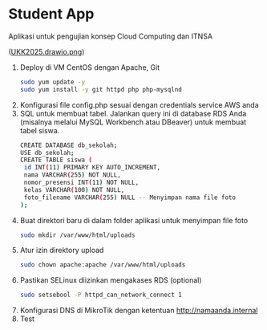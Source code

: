 # Student App
Aplikasi untuk pengujian konsep Cloud Computing dan ITNSA

([UKK2025.drawio.png](https://github.com/adinur21/studentapp/blob/main/UKK2025.drawio.png))

1. Deploy di VM CentOS dengan Apache, Git
   ```bash
   sudo yum update -y
   sudo yum install -y git httpd php php-mysqlnd 
   
2. Konfigurasi file config.php sesuai dengan credentials service AWS anda
3. SQL untuk membuat tabel. Jalankan query ini di database RDS Anda (misalnya melalui MySQL Workbench atau DBeaver) untuk membuat tabel siswa.
   ```bash
   CREATE DATABASE db_sekolah;
   USE db_sekolah;
   CREATE TABLE siswa (
    id INT(11) PRIMARY KEY AUTO_INCREMENT,
    nama VARCHAR(255) NOT NULL,
    nomor_presensi INT(11) NOT NULL,
    kelas VARCHAR(100) NOT NULL,
    foto_filename VARCHAR(255) NULL -- Menyimpan nama file foto
   );

4. Buat direktori baru di dalam folder aplikasi untuk menyimpan file foto
   ```bash
   sudo mkdir /var/www/html/uploads
5. Atur izin direktory upload
   ```bash
   sudo chown apache:apache /var/www/html/uploads
6. Pastikan SELinux diizinkan mengakases RDS (optional)
   ```bash
   sudo setsebool -P httpd_can_network_connect 1
7. Konfigurasi DNS di MikroTik dengan ketentuan http://namaanda.internal
8. Test 
